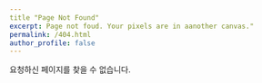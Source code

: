 ```yaml
---
title "Page Not Found"
excerpt: Page not foud. Your pixels are in aanother canvas."
permalink: /404.html
author_profile: false
---
```


요청하신 페이지를 찾을 수 없습니다.
